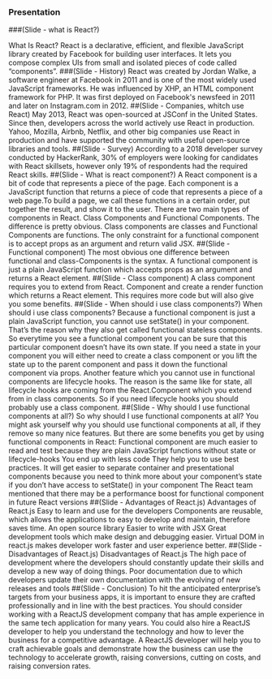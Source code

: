 ### Presentation
###(Slide - what is React?)

What Is React?
React is a declarative, efficient, and flexible JavaScript library created by Facebook for building user interfaces.
It lets you compose complex UIs from small and isolated pieces of code called “components”.
###(Slide - History)
React was created by Jordan Walke, a software engineer at Facebook in 2011 and is one of the most widely used JavaScript frameworks.
He was influenced by XHP, an HTML component framework for PHP. 
It was first deployed on Facebook's newsfeed in 2011 and later on Instagram.com in 2012. 
##(Slide - Companies, whitch use React)
May 2013, React was open-sourced at JSConf in the United States. Since then, developers across the world actively use React
in production. Yahoo, Mozilla, Airbnb, Netflix, and other big companies  use React in production and have supported
the community with useful open-source libraries and tools.
##(Slide - Survey)
According to a 2018 developer survey conducted by HackerRank, 30% of employers were looking for candidates with React skillsets, 
however only 19% of respondents had the required React skills.
##(Slide - What is react component?)
A React component is a bit of code that represents a piece of the page. Each component is a JavaScript function that returns 
a piece of code that represents a piece of a web page.To build a page, we call these functions in a certain order,
put together the result, and show it to the user. There are two main types of components in React.
Class Components and Functional Components. The difference is pretty obvious.
Class components are  classes and Functional Components are functions. 
The only constraint for a functional component is to accept props as an argument and return valid JSX.
##(Slide - Functional component)
The most obvious one difference between functional and class-Components is the syntax.
A functional component is just a plain JavaScript function which accepts props as an argument and returns a React element.
##(Slide - Сlass component)
A class component requires you to extend from React. Component and create a render function which returns a React element. 
This requires more code but will also give you some benefits.
##(Slide - When should i  use class components?)
When should i  use class components?
Because a functional component is just a plain JavaScript function, you cannot use setState() in your component. 
That’s the reason why they also get called functional stateless components.
So everytime you see a functional component you can be sure that this particular component doesn’t have its own state.
If you need a state in your component you will either need to create a class component or you lift the state up 
to the parent component and pass it down the functional component via props.
Another feature which you cannot use in functional components are lifecycle hooks. 
The reason is the same like for state, all lifecycle hooks are coming from the React.Component 
which you extend from in class components.
So if you need lifecycle hooks you should probably use a class component.
##(Slide - Why should I use functional components at all?) 
So why should I use functional components at all?
You might ask yourself why you should use functional components at all, if they remove so many nice features.
But there are some benefits you get by using functional components in React:
Functional component are much easier to read and test because they are plain JavaScript functions without state or lifecycle-hooks
You end up with less code
They help you to use best practices. It will get easier to separate container and presentational 
components because you need to think more about your component’s state if you don’t have access to setState() in your component
The React team mentioned that there may be a performance boost for functional component in future React versions
##(Slide - Advantages of React.js) 
Advantages of React.js
Easy to learn and use for the developers
Components are reusable, which allows the applications to easy to develop and maintain, therefore saves time.
An open source library
Easier to write with JSX
Great development tools which make design and debugging easier.
Virtual DOM in react.js makes developer work faster and user experience better.
##(Slide - Disadvantages of React.js)
Disadvantages of React.js
The high pace of development where the developers should constantly update their skills and develop a new way of doing things.
Poor documentation due to which developers update their own documentation with the evolving of new releases and tools
##(Slide - Conclusion)
To hit the anticipated enterprise’s targets from your business apps, it is important to ensure they are crafted professionally
and in line with the best practices.
You should consider working with a ReactJS
development company that has ample experience in the same tech application for many years. 
You could also hire a ReactJS developer to help you understand the technology and how to lever the business 
for a competitive advantage. A ReactJS developer will help you to craft achievable goals and demonstrate how the business
can use the technology to accelerate growth, raising conversions, cutting on costs, and raising conversion rates.

